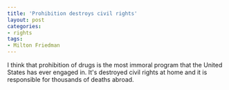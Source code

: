 ```yaml
---
title: 'Prohibition destroys civil rights'
layout: post
categories:
- rights
tags:
- Milton Friedman
---
```


I think that prohibition of drugs is the most immoral program that the United States has ever engaged in. It's destroyed civil rights at home and it is responsible for thousands of deaths abroad.
